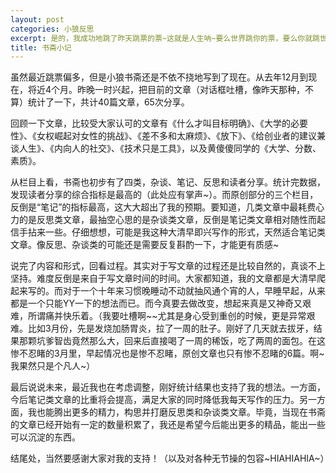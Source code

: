 ```yaml
---
layout: post
categories: 小狼反思
excerpt: 是的，我成功地跳了昨天跳票的票~这就是人生呐~要么世界跳你的票，要么你就跳世界的票。
title: 书斋小记
---
```


虽然最近跳票偏多，但是小狼书斋还是不依不挠地写到了现在。从去年12月到现在，将近4个月。昨晚一时兴起，把目前的文章（对话框吐槽，像昨天那种，不算）统计了一下，共计40篇文章，65次分享。

回顾一下文章，比较受大家认可的文章有《什么才叫目标明确》、《大学的必要性》、《女权崛起对女性的挑战》、《差不多和太麻烦》、《放下》、《给创业者的建议兼谈人生》、《内向人的社交》、《技术只是工具》，以及黄傻傻同学的《大学、分数、素质》。

从栏目上看，书斋也初步有了四类，杂谈、笔记、反思和读者分享。统计完数据，发现读者分享的综合指标是最高的（此处应有掌声~）。而原创部分的三个栏目，反倒是“笔记”的指标最高，这大大超出了我的预期。要知道，几类文章中最耗费心力的是反思类文章，最抽空心思的是杂谈类文章，反倒是笔记类文章相对随性而起信手拈来一些。仔细想想，可能是我这种大清早即兴写作的形式，天然适合笔记类文章。像反思、杂谈类的可能还是需要反复斟酌一下，才能更有质感~

说完了内容和形式，回看过程。其实对于写文章的过程还是比较自然的，真谈不上坚持。难度反倒是来自于写文章时间的时间。大家都知道，我的文章都是大清早爬起来写的。而对于一个十年来习惯晚睡动不动就抽风通个宵的人，早睡早起，从来都是一个只能YY一下的想法而已。而今真要去做改变，想起来真是又神奇又艰难，所谓痛并快乐着。（我要吐槽啊~~尤其是身心受到重创的时候，更是异常艰难。比如3月份，先是发烧加肠胃炎，拉了一周的肚子。刚好了几天就去拔牙，结果那颗坑爹智齿竟然那么大，回来后直接喝了一周的稀饭，吃了两周的面包。在这惨不忍睹的3月里，早起情况也是惨不忍睹，原创文章也只有惨不忍睹的6篇。啊~我果然只是个凡人~）

最后说说未来，最近我也在考虑调整，刚好统计结果也支持了我的想法。一方面，今后笔记类文章的比重将会提高，满足大家的同时降低我每天写作的压力。另一方面，我也能腾出更多的精力，构思并打磨反思类和杂谈类文章。毕竟，当现在书斋的文章已经开始有一定的数量积累了，我还是希望今后能出更多的精品，能出一些可以沉淀的东西。

结尾处，当然要感谢大家对我的支持！（以及对各种无节操的包容~HIAHIAHIA~）
